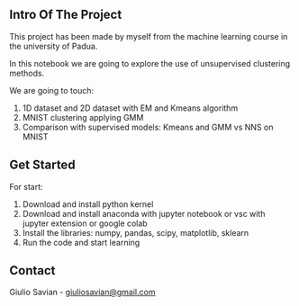 

<!-- INTRO OF THE PROJECT -->
## Intro Of The Project
This project has been made by myself from the machine learning course in the university of Padua.

In this notebook we are going to explore the use of unsupervised clustering methods.

We are going to touch: 
1. 1D dataset and 2D dataset with EM and Kmeans algorithm
2. MNIST clustering applying GMM 
3. Comparison with supervised models: Kmeans and GMM vs NNS on MNIST

<!-- Get started -->
## Get Started

For start:
1. Download and install python kernel
2. Download and install anaconda with jupyter notebook or vsc with jupyter extension or google colab
3. Install the libraries: numpy, pandas, scipy, matplotlib, sklearn
4. Run the code and start learning

## Contact

Giulio Savian  - giuliosavian@gmail.com

<!--Project Link: [https://github.com/your_username/repo_name](https://github.com/your_username/repo_name)-->

